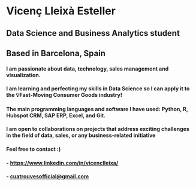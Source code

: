 

# Vicenç Lleixà Esteller
## Data Science and Business Analytics student
## Based in Barcelona, Spain

#### I am passionate about data, technology, sales management and visualization.
#### I am learning and perfecting my skills in Data Science so I can apply it to the 💡Fast-Moving Consumer Goods industry!
#### The main programming languages and software I have used: Python, R, Hubspot CRM, SAP ERP, Excel, and Git.

#### I am open to collaborations on projects that address exciting challenges in the field of data, sales, or any business-related initiative
#### Feel free to **contact** :)
#### - https://www.linkedin.com/in/vicenclleixa/
#### - cuatrouvesofficial@gmail.com



<!---
vicenclleixa/vicenclleixa is a ✨ special ✨ repository because its `README.md` (this file) appears on your GitHub profile.
You can click the Preview link to take a look at your changes.
--->
